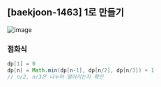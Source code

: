 ## [baekjoon-1463] 1로 만들기

![image](https://user-images.githubusercontent.com/22045163/98788838-c5cf3800-2444-11eb-8624-3fb3f0b3ca6e.png)

### 점화식

```java
dp[1] = 0
dp[n] = Math.min(dp[n-1], dp[n/2], dp[n/3]) + 1
// n/2, n/3은 나누어 떨어지는지 확인
```
